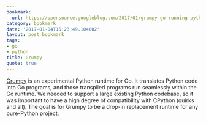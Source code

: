 ```yaml
---
bookmark:
  url: https://opensource.googleblog.com/2017/01/grumpy-go-running-python.html
category: bookmark
date: '2017-01-04T15:23:49.104602'
layout: post_bookmark
tags:
- go
- python
title: Grumpy
quote: true
---
```


[Grumpy](http://grump.io/) is an experimental Python runtime for Go. It translates Python code into Go programs, and those transpiled programs run seamlessly within the Go runtime. We needed to support a large existing Python codebase, so it was important to have a high degree of compatibility with CPython (quirks and all). The goal is for Grumpy to be a drop-in replacement runtime for any pure-Python project.
